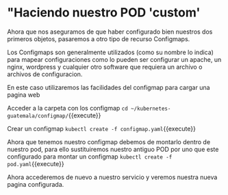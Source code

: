 # "Haciendo nuestro POD 'custom'

Ahora que nos aseguramos de que haber configurado bien nuestros dos primeros objetos, pasaremos a otro tipo de recurso Configmaps.

Los Configmaps son generalmente utilizados (como su nombre lo indica) para mapear configuraciones como lo pueden ser configurar un apache, un nginx, wordpress y cualquier otro software que requiera un archivo o archivos de configuracion.

En este caso utilizaremos las facilidades del configmap para cargar una pagina web

Acceder a la carpeta con los configmap
`cd ~/kubernetes-guatemala/configmap/`{{execute}}

Crear un configmap
`kubectl create -f configmap.yaml`{{execute}}

Ahora que tenemos nuestro configmap debemos de montarlo dentro de nuestro pod, para ello sustituiremos nuestro antiguo POD por uno que este configurado para montar un configmap
`kubectl create -f pod.yaml`{{execute}}

Ahora accederemos de nuevo a nuestro servicio y veremos nuestra nueva pagina configurada.